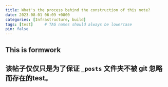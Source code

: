 ```yaml
---
title: What's the process behind the construction of this note?
date: 2023-08-01 06:09 +0800
categories: [Infrastructure, build]
tags: [test]     # TAG names should always be lowercase
pin: false
---
```


## This is formwork

该帖子仅仅只是为了保证 `_posts` 文件夹不被 git 忽略而存在的test。
-